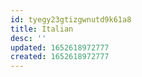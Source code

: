 ```yaml
---
id: tyegy23gtizgwnutd9k61a8
title: Italian
desc: ''
updated: 1652618972777
created: 1652618972777
---
```


